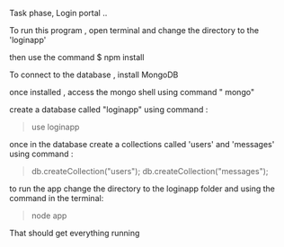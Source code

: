 Task phase, Login portal .. 


To run this program , open terminal and change the directory to the 'loginapp' 

then use the command 
 $ npm install 


To connect to the database , install MongoDB 

once installed , access the mongo shell using command " mongo"

create a database called "loginapp" using command :
 > use loginapp

once in the database create a collections called 'users' and 'messages' using command :

> db.createCollection("users");
>db.createCollection("messages");


to run the app change the directory to the loginapp folder and using the command in the terminal:

> node app



That should get everything running


